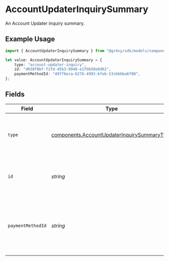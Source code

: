 # AccountUpdaterInquirySummary

An Account Updater inquiry summary.

## Example Usage

```typescript
import { AccountUpdaterInquirySummary } from "@gr4vy/sdk/models/components";

let value: AccountUpdaterInquirySummary = {
    type: "account-updater-inquiry",
    id: "d038f8bf-f1fd-45b3-9948-e1fbb58e8d62",
    paymentMethodId: "497f6eca-6276-4993-bfeb-53cbbbba6f08",
};
```

## Fields

| Field                                                                                                      | Type                                                                                                       | Required                                                                                                   | Description                                                                                                | Example                                                                                                    |
| ---------------------------------------------------------------------------------------------------------- | ---------------------------------------------------------------------------------------------------------- | ---------------------------------------------------------------------------------------------------------- | ---------------------------------------------------------------------------------------------------------- | ---------------------------------------------------------------------------------------------------------- |
| `type`                                                                                                     | [components.AccountUpdaterInquirySummaryType](../../models/components/accountupdaterinquirysummarytype.md) | :heavy_minus_sign:                                                                                         | The type of this resource. Is always `account-updater-inquiry`.                                            | account-updater-inquiry                                                                                    |
| `id`                                                                                                       | *string*                                                                                                   | :heavy_minus_sign:                                                                                         | The unique identifier for this Account Updater inquiry.                                                    | d038f8bf-f1fd-45b3-9948-e1fbb58e8d62                                                                       |
| `paymentMethodId`                                                                                          | *string*                                                                                                   | :heavy_minus_sign:                                                                                         | The ID of the payment method associated with this Account Updater inquiry.                                 | 497f6eca-6276-4993-bfeb-53cbbbba6f08                                                                       |